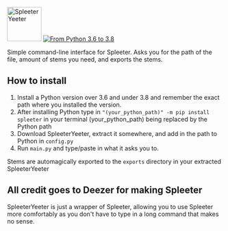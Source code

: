 <img src="https://github.com/flarfmatter/spleeteryeeter/blob/main/other/art/logo.svg" alt="SpleeterYeeter" height="80"/>
<a href="https://www.python.org/"> <img src="https://github.com/flarfmatter/spleeteryeeter/blob/main/other/art/python_version.svg" alt="From Python 3.6 to 3.8"> </a>
<br>

Simple command-line interface for Spleeter.
Asks you for the path of the file, amount of stems you need, and exports the stems.


## How to install
1. Install a Python version over 3.6 and under 3.8 and remember the exact path where you installed the version.
2. After installing Python type in `"(your_python_path)" -m pip install spleeter` in your terminal (your_python_path) being replaced by the Python path
3. Download SpleeterYeeter, extract it somewhere, and add in the path to Python in `config.py`
4. Run `main.py` and type/paste in what it asks you to.

Stems are automagically exported to the `exports` directory in your extracted SpleeterYeeter

## All credit goes to Deezer for making Spleeter
SpleeterYeeter is just a wrapper of Spleeter, allowing you to use Spleeter more comfortably as you don't have to type in a long command that makes no sense.
